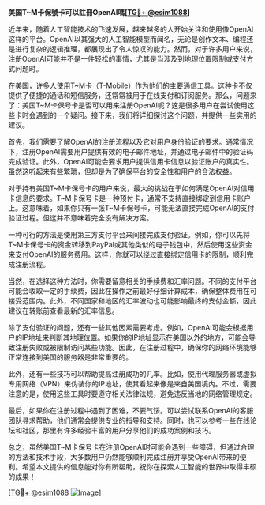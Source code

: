 **美国T~M卡保號卡可以註冊OpenAI嗎[[TG💪+ @esim1088](https://t.me/s/esim1088)]**

近年来，随着人工智能技术的飞速发展，越来越多的人开始关注和使用像OpenAI这样的平台。OpenAI以其强大的人工智能模型而闻名，无论是创作文本、编程还是进行复杂的逻辑推理，都展现出了令人惊叹的能力。然而，对于许多用户来说，注册OpenAI可能并不是一件轻松的事情，尤其是当涉及到地理位置限制或支付方式问题时。

在美国，许多人使用T~M卡（T-Mobile）作为他们的主要通信工具。这种卡不仅提供了便捷的通话和短信服务，还常常被用于在线支付和订阅服务。那么，问题来了：美国T~M卡保号卡是否可以用来注册OpenAI呢？这是很多用户在尝试使用这些卡时会遇到的一个疑问。接下来，我们将详细探讨这个问题，并提供一些实用的建议。

首先，我们需要了解OpenAI的注册流程以及它对用户身份验证的要求。通常情况下，注册OpenAI需要用户提供有效的电子邮件地址，并通过电子邮件中的验证码完成验证。此外，OpenAI可能会要求用户提供信用卡信息以验证账户的真实性。虽然这听起来有些繁琐，但却是为了确保平台的安全性和用户的合法权益。

对于持有美国T~M卡保号卡的用户来说，最大的挑战在于如何满足OpenAI对信用卡信息的要求。T~M卡保号卡是一种预付卡，通常不支持直接绑定到信用卡账户上。这意味着，如果你只有一张T~M卡保号卡，可能无法直接完成OpenAI的支付验证过程。但这并不意味着完全没有解决方案。

一种可行的方法是使用第三方支付平台来间接完成支付验证。例如，你可以先将T~M卡保号卡的资金转移到PayPal或其他类似的电子钱包中，然后使用这些资金来支付OpenAI的服务费用。这样，你就可以绕过直接绑定信用卡的限制，顺利完成注册流程。

当然，在选择这种方法时，你需要留意相关的手续费和汇率问题。不同的支付平台可能会收取一定的手续费，因此在操作之前最好仔细计算成本，确保整体费用在可接受范围内。此外，不同国家和地区的汇率波动也可能影响最终的支付金额，因此建议在转账前查看最新的汇率信息。

除了支付验证的问题，还有一些其他因素需要考虑。例如，OpenAI可能会根据用户的IP地址来判断其地理位置。如果你的IP地址显示在美国以外的地方，可能会导致注册失败或被限制访问某些功能。因此，在注册过程中，确保你的网络环境能够正常连接到美国的服务器是非常重要的。

此外，还有一些技巧可以帮助提高注册成功的几率。比如，使用代理服务器或虚拟专用网络（VPN）来伪装你的IP地址，使其看起来像是来自美国境内。不过，需要注意的是，使用这些工具时要遵守相关法律法规，避免违反当地的网络管理规定。

最后，如果你在注册过程中遇到了困难，不要气馁。可以尝试联系OpenAI的客服团队寻求帮助，他们通常会提供专业的指导和支持。同时，也可以参考一些在线论坛和社区，那里有许多经验丰富的用户分享他们的成功案例和技巧。

总之，虽然美国T~M卡保号卡在注册OpenAI时可能会遇到一些障碍，但通过合理的方法和技术手段，大多数用户仍然能够顺利完成注册并享受OpenAI带来的便利。希望本文提供的信息能对你有所帮助，祝你在探索人工智能的世界中取得丰硕的成果！

[[TG💪+ @esim1088](https://t.me/s/esim1088) ![Image](https://i.postimg.cc/4NQfJmqS/Snipaste-2025-05-13-00-14-12.png)]